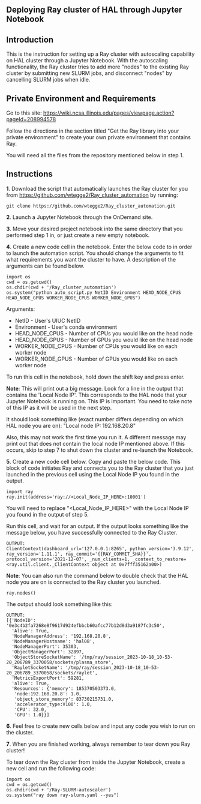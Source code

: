 ## Deploying Ray cluster of HAL through Jupyter Notebook


## Introduction
This is the instruction for setting up a Ray cluster with autoscaling capability on HAL cluster through a Jupyter Notebook. With the autoscaling functionality, the Ray cluster tries to add more "nodes" to the existing Ray cluster by submitting new SLURM jobs, and disconnect "nodes" by cancelling SLURM jobs when idle. 


## Private Environment and Requirements
Go to this site:  https://wiki.ncsa.illinois.edu/pages/viewpage.action?pageId=208994578

Follow the directions in the section titled "Get the Ray library into your private environment" to create your own private environment that contains Ray. 

You will need all the files from the repository mentioned below in step 1. 


## Instructions
**1**. Download the script that automatically launches the Ray cluster for you from https://github.com/wtegge2/Ray_cluster_automation by running:
```
git clone https://github.com/wtegge2/Ray_cluster_automation.git
```

**2**. Launch a Jupyter Notebook through the OnDemand site. 


**3**. Move your desired project notebook into the same directory that you performed step 1 in, or just create a new empty notebook. 


**4**. Create a new code cell in the notebook. Enter the below code to in order to launch the automation script. You should change the arguments to fit what requirements you want the cluster to have. A description of the arguments can be found below. 
```
import os
cwd = os.getcwd()
os.chdir(cwd + '/Ray_cluster_automation')
os.system("python auto_script.py NetID Environment HEAD_NODE_CPUS HEAD_NODE_GPUS WORKER_NODE_CPUS WORKER_NODE_GPUS")
```

Arguments:
* NetID - User's UIUC NetID
* Environment - User's conda environment
* HEAD_NODE_CPUS - Number of CPUs you would like on the head node
* HEAD_NODE_GPUS - Number of GPUs you would like on the head node
* WORKER_NODE_CPUS - Number of CPUs you would like on each worker node
* WORKER_NODE_GPUS - Number of GPUs you would like on each worker node

To run this cell in the notebook, hold down the shift key and press enter. 


**Note**: This will print out a big message. Look for a line in the output that contains the 'Local Node IP'. This corresponds to the HAL node that your Jupyter Notebook is running on.  This IP is important. You need to take note of this IP as it will be used in the next step. 

It should look something like (exact number differs depending on which HAL node you are on): "Local node IP: 192.168.20.8"

Also, this may not work the first time you run it. A different message may print out that does not contain the local node IP mentioned above. If this occurs, skip to step 7 to shut down the cluster and re-launch the Notebook. 


**5**. Create a new code cell below. Copy and paste the below code. This block of code initiates Ray and connects you to the Ray cluster that you just launched in the previous cell using the Local Node IP you found in the output. 
```
import ray
ray.init(address='ray://<Local_Node_IP_HERE>:10001')
```

You will need to replace "<Local_Node_IP_HERE>" with the Local Node IP you found in the output of step 5.

Run this cell, and wait for an output. If the output looks something like the message below, you have successfully connected to the Ray Cluster. 
```
OUTPUT:
ClientContext(dashboard_url='127.0.0.1:8265', python_version='3.9.12', ray_version='1.11.1', ray_commit='{{RAY_COMMIT_SHA}}', protocol_version='2021-12-07', _num_clients=1, _context_to_restore=<ray.util.client._ClientContext object at 0x7fff35162a00>)
```


**Note**: You can also run the command below to double check that the HAL node you are on is connected to the Ray cluster you launched. 
```
ray.nodes()
```
The output should look something like this:
```
OUTPUT:
[{'NodeID': '0e3c4b2fa7268e8f9617d924efbbcb60afcc77b12d8d3a9187fc3c50',
  'Alive': True,
  'NodeManagerAddress': '192.168.20.8',
  'NodeManagerHostname': 'hal08',
  'NodeManagerPort': 35303,
  'ObjectManagerPort': 32897,
  'ObjectStoreSocketName': '/tmp/ray/session_2023-10-18_10-53-20_206789_3370058/sockets/plasma_store',
  'RayletSocketName': '/tmp/ray/session_2023-10-18_10-53-20_206789_3370058/sockets/raylet',
  'MetricsExportPort': 59281,
  'alive': True,
  'Resources': {'memory': 185370503373.0,
   'node:192.168.20.8': 1.0,
   'object_store_memory': 83730215731.0,
   'accelerator_type:V100': 1.0,
   'CPU': 32.0,
   'GPU': 1.0}}]
```


**6**. Feel free to create new cells below and input any code you wish to run on the cluster. 


**7**. When you are finished working, always remember to tear down you Ray cluster! 

To tear down the Ray cluster from inside the Jupyter Notebook, create a new cell and run the following code:
```
import os
cwd = os.getcwd()
os.chdir(cwd + '/Ray-SLURM-autoscaler')
os.system("ray down ray-slurm.yaml --yes")
```